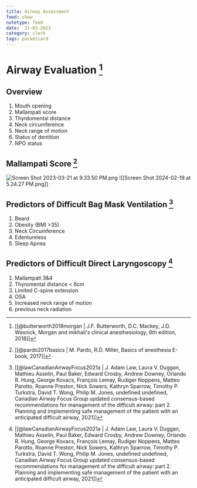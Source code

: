 ```yaml
---
title: Airway Assessment
feed: show
notetype: feed
date:  21-03-2023
category: clerk
tags: pocketcard
---
```

# Airway Evaluation [^2]
## Overview
1. Mouth opening
2. Mallampati score
3. Thyrdomental distance
4. Neck circumference
5. Neck range of motion
6. Status of dentition
7. NPO status
## Mallampati Score [^3]
![Screen Shot 2023-03-21 at 9.33.50 PM.png](Screen%20Shot%202023-03-21%20at%209.33.50%20PM.png)
![[Screen Shot 2024-02-19 at 5.24.27 PM.png]]

## Predictors of Difficult Bag Mask Ventilation [^1]
1. Beard
2. Obesity (BMI >35)
3. Neck Circumference
4. Edentureless
5. Sleep Apnea

## Predictors of Difficult Direct Laryngoscopy [^1]
1. Mallampati 3&4
2. Thyromental distance < 6cm
3. Limited C-spine extension
4. OSA
5. Increased neck range of motion
6. previous neck radiation

[^1]:[[@lawCanadianAirwayFocus2021a | J. Adam Law, Laura V. Duggan, Mathieu Asselin, Paul Baker, Edward Crosby, Andrew Downey, Orlando R. Hung, George Kovacs, François Lemay, Rudiger Noppens, Matteo Parotto, Roanne Preston, Nick Sowers, Kathryn Sparrow, Timothy P. Turkstra, David T. Wong, Philip M. Jones, undefined undefined, Canadian Airway Focus Group updated consensus-based recommendations for management of the difficult airway: part 2. Planning and implementing safe management of the patient with an anticipated difficult airway, 2021]]
[^2]: [[@butterworth2018morgan | J.F. Butterworth, D.C. Mackey, J.D. Wasnick, Morgan and mikhail's clinical anesthesiology, 6th edition, 2018]]
[^3]: [[@pardo2017basics | M. Pardo, R.D. Miller, Basics of anesthesia E-book, 2017]]
[^4]: